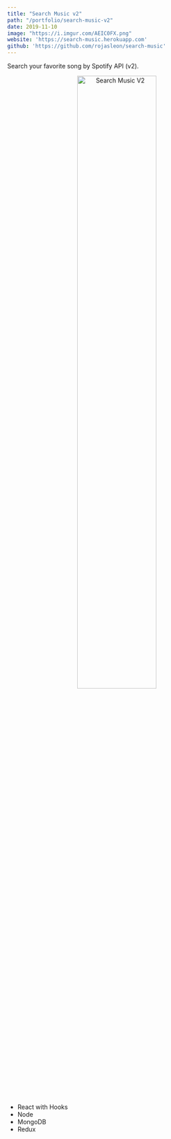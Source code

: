 ```yaml
---
title: "Search Music v2"
path: "/portfolio/search-music-v2"
date: 2019-11-10
image: "https://i.imgur.com/AEIC0FX.png"
website: 'https://search-music.herokuapp.com'
github: 'https://github.com/rojasleon/search-music'
---
```


Search your favorite song by Spotify API (v2).

<div align="center">
  <img src="https://i.imgur.com/AEIC0FX.png" width="60%" alt="Search Music V2" />
</div>


- React with Hooks
- Node
- MongoDB
- Redux
